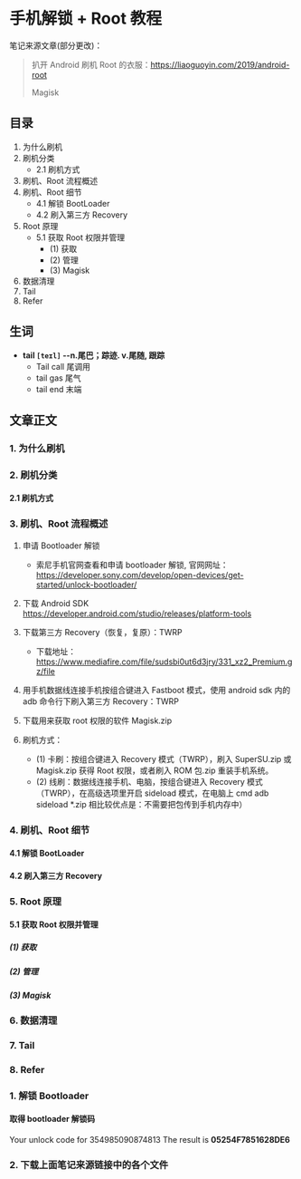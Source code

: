 # 手机解锁 + Root 教程

笔记来源文章(部分更改)：
> 扒开 Android 刷机 Root 的衣服：https://liaoguoyin.com/2019/android-root
>
> Magisk 



## 目录
1. 为什么刷机
2. 刷机分类
    + 2.1 刷机方式
3. 刷机、Root 流程概述
4. 刷机、Root 细节
    + 4.1 解锁 BootLoader
    + 4.2 刷入第三方 Recovery
5. Root 原理
    + 5.1 获取 Root 权限并管理
        - (1) 获取
        - (2) 管理
        - (3) Magisk
6. 数据清理
7. Tail
8. Refer



## 生词
- **tail `[teɪl]` --n.尾巴；踪迹. v.尾随, 跟踪**
    + Tail call 尾调用
    + tail gas 尾气
    + tail end 末端



## 文章正文

### 1. 为什么刷机


### 2. 刷机分类
#### 2.1 刷机方式


### 3. 刷机、Root 流程概述
1. 申请 Bootloader 解锁
    + 索尼手机官网查看和申请 bootloader 解锁, 官网网址：https://developer.sony.com/develop/open-devices/get-started/unlock-bootloader/
 

2. 下载 Android SDK
https://developer.android.com/studio/releases/platform-tools

3. 下载第三方 Recovery（恢复，复原）：TWRP
    + 下载地址：https://www.mediafire.com/file/sudsbi0ut6d3jry/331_xz2_Premium.gz/file

4. 用手机数据线连接手机按组合键进入 Fastboot 模式，使用 android sdk 内的 adb 命令行下刷入第三方 Recovery：TWRP

5. 下载用来获取 root 权限的软件 Magisk.zip 

6. 刷机方式：
    + (1) 卡刷：按组合键进入 Recovery 模式（TWRP），刷入 SuperSU.zip 或 Magisk.zip 获得 Root 权限，或者刷入 ROM 包.zip 重装手机系统。
    + (2) 线刷：数据线连接手机、电脑，按组合键进入 Recovery 模式（TWRP），在高级选项里开启 sideload 模式，在电脑上 cmd adb sideload *.zip 相比较优点是：不需要把包传到手机内存中）




### 4. 刷机、Root 细节
#### 4.1 解锁 BootLoader
#### 4.2 刷入第三方 Recovery


### 5. Root 原理
#### 5.1 获取 Root 权限并管理
##### (1) 获取
##### (2) 管理
##### (3) Magisk


### 6. 数据清理


### 7. Tail


### 8. Refer









### 1. 解锁 Bootloader 

#### 取得 bootloader 解锁码
Your unlock code for 354985090874813
The result is **05254F7851628DE6**


### 2. 下载上面笔记来源链接中的各个文件

